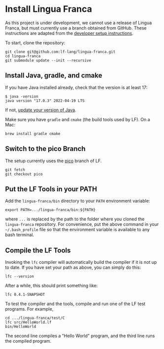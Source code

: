 # Install Lingua Franca

As this project is under development, we cannot use a release of Lingua Franca, but must currently use a branch obtained from GitHub.  These instructions are adapted from the [developer setup instructions](https://www.lf-lang.org/docs/handbook/developer-setup).

To start, clone the repository:

```
git clone git@github.com:lf-lang/lingua-franca.git
cd lingua-franca
git submodule update --init --recursive
```

## Install Java, gradle, and cmake

If you have Java installed already, check that the version is at least 17:

```
$ java -version
java version "17.0.3" 2022-04-19 LTS
```

If not, [update your version of Java](https://www.java.com/en/download/).

Make sure you have `gradle` and `cmake` (the build tools used by LF).  On a Mac:

```
brew install gradle cmake
```

## Switch to the pico Branch

The setup currently uses the [pico](https://github.com/lf-lang/lingua-franca/tree/pico) branch of LF.

```
git fetch
git checkout pico
```

## Put the LF Tools in your PATH

Add the `lingua-franca/bin` directory to your  `PATH` environment variable:

```
export PATH=.../lingua-franca/bin:${PATH}
```

where `...` is replaced by the path to the folder where you cloned the `lingua-franca` repository.  For convenience, put the above command in your `~/.bash_profile` file so that the environment variable is available to any bash terminal.

## Compile the LF Tools

Invoking the `lfc` compiler will automatically build the compiler if it is not up to date.  If you have set your path as above, you can simply do this:

```
lfc --version
```

After a while, this should print something like:

```
lfc 0.4.1-SNAPSHOT
```

To test the compiler and the tools, compile and run one of the LF test programs. For example,

```
cd .../lingua-franca/test/C
lfc src/HelloWorld.lf
bin/HelloWorld
```

The second line compiles a "Hello World" program, and the third line runs the compiled program.
